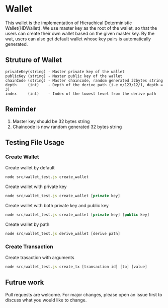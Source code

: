 # Wallet

This wallet is the implementation of Hierachical Deterministic Wallet(HDWallet). We use master key as the root of the wallet, so that the users can create their own wallet based on the given master key. By the wat, users can also get default wallet whose key pairs is automatically generated.

## Struture of Wallet
    
    privateKey(string) - Master private key of the wallet
    publicKey (string) - Master public key of the wallet
    chainCode (string) - Master chaincode, random generated 32bytes string
    depth     (int)    - Depth of the derive path (i.e m/123/12/1, depth = 3)
    index     (int)    - Index of the lowest level from the derive path

## Reminder

1. Master key should be 32 bytes string 
2. Chaincode is now random generated 32 bytes string

## Testing File Usage

### Create Wallet
Create wallet by default
```javascript
node src/wallet_test.js create_wallet
```

Create wallet with private key
```javascript
node src/wallet_test.js create_wallet [private key]
```

Create wallet with both private key and public key
```javascript
node src/wallet_test.js create_wallet [private key] [public key]
```

Create wallet by path
```javascript
node src/wallet_test.js derive_wallet [derive path]
```

### Create Transaction
Create trasaction with arguments
```javascript
node src/wallet_test.js create_tx [transaction id] [to] [value]
```

## Futrue work
Pull requests are welcome. For major changes, please open an issue first to discuss what you would like to change.
